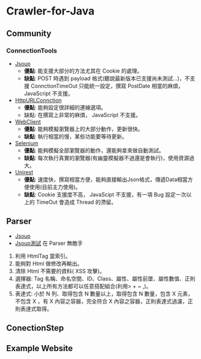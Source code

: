 # Crawler-for-Java

## Community
### ConnectionTools
- [Jsoup](https://jsoup.org/cookbook/introduction/parsing-a-document/)  
  - **優點**: 能支援大部分的方法尤其在 Cookie 的處理。  
  - **缺點**: POST 時遇到 payload 格式(聽說最新版本已支援尚未測試...)，不支援 ConnctionTimeOut 只能統一設定，撰寫 PostDate 相當的麻煩， JavaScript 不支援。
- [HttpURLConnction](https://docs.oracle.com/javase/7/docs/api/java/net/HttpURLConnection.html/)
  - **優點**: 能夠設定很詳細的連線選項。
  - 缺點: 在撰寫上非常的麻煩， JavaScript 不支援。
- [WebClient](https://cxf.apache.org/javadoc/latest/org/apache/cxf/jaxrs/client/WebClient.html/)
  - **優點**: 能夠模擬瀏覽器上的大部分動作，更新很快。
  - **缺點**: 執行相當的慢，某些功能要等待更新。
- [Selenium](https://wiki.saucelabs.com/display/DOCS/Example+Selenium+Scripts+for+Automated+Website+Tests)
  - **優點**: 能夠模擬全部瀏覽器的動作，還能夠拿來做自動測試。
  - **缺點**: 每次執行真實的瀏覽器(有幽靈模擬器不過還是會執行)，使用資源過大。
- [Unirest](http://unirest.io/)
  - **優點**: 速度快，撰寫相當方便，能夠直接輸出Json格式，傳遞Data相當方便使用(目前主力使用)。
  - **缺點**: Cookie 支援度不高， JavaScipt 不支援，有一項 Bug 設定一次以上的 TimeOut 會造成 Thread 的滯留。
## Parser
- [Jsoup](https://jsoup.org/)
- [Jsoup測試](https://try.jsoup.org/)
在 Parser 無敵手
1. 利用 HtmlTag 當索引。
2. 能夠對 Html 做修改再輸出。
3. 清除 Html 不需要的資料( XSS 攻擊)。
4. 選擇器: Tag 名稱、命名空間、ID、Class、屬性、屬性前墜、屬性數值、正則表達式，以上所有方法都可以任意搭配組合(利用> + ~ ,)。
5. 表達式: 小於 N 列、取得包含 N 數量以上，取得包含 N 數量，包含 X 元素，不包含 X ，有 X 內容之容器，完全符合 X 內容之容器，正則表達式過濾，正則表達式取得。
## ConectionStep
## Example Website
